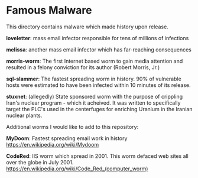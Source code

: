 # Famous Malware

This directory contains malware which made history upon release.

**loveletter**: mass email infector responsible for tens of millions of infections

**melissa**: another mass email infector which has far-reaching consequences

**morris-worm**: The first Internet based worm to gain media attention and resulted
	in a felony conviction for its author (Robert Morris, Jr.)

**sql-slammer**: The fastest spreading worm in history. 90% of vulnerable hosts
	were estimated to have been infected within 10 minutes of its release.

**stuxnet**: (allegedly) State sponsored worm with the purpose of crippling Iran's 
	nuclear	program - which it acheived. It was written to specifically target 
	the	PLC's used in the centerfuges for enriching Uranium in the Iranian 
	nuclear plants.


Additional worms I would like to add to this repository:

**MyDoom**: Fastest spreading email work in history
https://en.wikipedia.org/wiki/Mydoom

**CodeRed**: IIS worm which spread in 2001. This worm defaced web sites all over
	the globe in July 2001.
https://en.wikipedia.org/wiki/Code_Red_(computer_worm)



